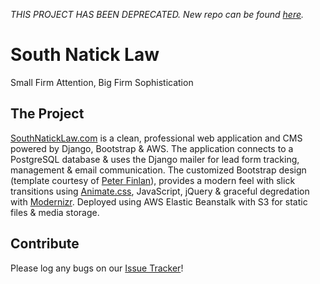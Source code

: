 *THIS PROJECT HAS BEEN DEPRECATED. New repo can be found [here](https://github.com/sbrichards/snl).*

# South Natick Law
Small Firm Attention, Big Firm Sophistication

## The Project
[SouthNatickLaw.com](http://www.southnaticklaw.com/) is a clean, professional web application and CMS powered by Django, Bootstrap & AWS. The application connects to a PostgreSQL database & uses the Django mailer for lead form tracking, management & email communication. The customized Bootstrap design (template courtesy of [Peter Finlan](http://tympanus.net/Freebies/HalcyonDaysTemplate/)), provides a modern feel with slick transitions using [Animate.css](http://daneden.github.io/animate.css/), JavaScript, jQuery & graceful degredation with [Modernizr](http://modernizr.com/). Deployed using AWS Elastic Beanstalk with S3 for static files & media storage.

## Contribute
Please log any bugs on our [Issue Tracker](https://github.com/sbrichards/south-natick-law/issues)!
